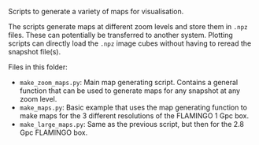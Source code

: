 Scripts to generate a variety of maps for visualisation.

The scripts generate maps at different zoom levels and store them in `.npz`
files. These can potentially be transferred to another system. Plotting scripts
can directly load the `.npz` image cubes without having to reread the snapshot
file(s).

Files in this folder:
 - `make_zoom_maps.py`: Main map generating script. Contains a general function
   that can be used to generate maps for any snapshot at any zoom level.
 - `make_maps.py`: Basic example that uses the map generating function to make
   maps for the 3 different resolutions of the FLAMINGO 1 Gpc box.
 - `make_large_maps.py`: Same as the previous script, but then for the 2.8 Gpc
   FLAMINGO box.
